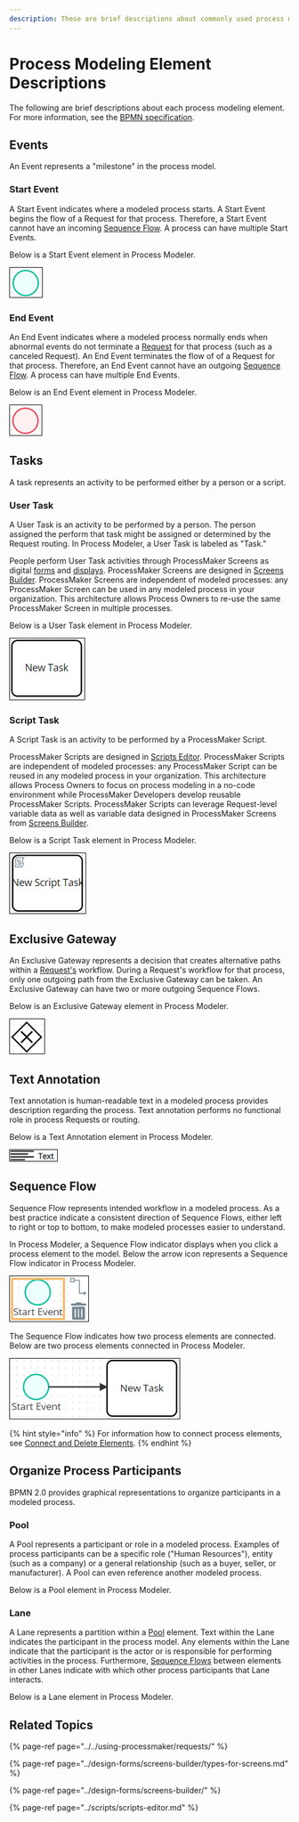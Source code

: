 ```yaml
---
description: These are brief descriptions about commonly used process modeling elements.
---
```


# Process Modeling Element Descriptions

The following are brief descriptions about each process modeling element. For more information, see the [BPMN specification](https://www.omg.org/spec/BPMN/2.0/About-BPMN/).

## Events

An Event represents a "milestone" in the process model.

### Start Event

A Start Event indicates where a modeled process starts. A Start Event begins the flow of a Request for that process. Therefore, a Start Event cannot have an incoming [Sequence Flow](process-modeling-element-descriptions.md#sequence-flow). A process can have multiple Start Events.

Below is a Start Event element in Process Modeler.

![Start Event element](../../.gitbook/assets/start-event-element-process-modeler-processes.png)

### End Event

An End Event indicates where a modeled process normally ends when abnormal events do not terminate a [Request](../../using-processmaker/requests/) for that process \(such as a canceled Request\). An End Event terminates the flow of of a Request for that process. Therefore, an End Event cannot have an outgoing [Sequence Flow](process-modeling-element-descriptions.md#sequence-flow). A process can have multiple End Events.

Below is an End Event element in Process Modeler.

![End Event element](../../.gitbook/assets/end-event-element-process-modeler-processes.png)

## Tasks

A task represents an activity to be performed either by a person or a script.

### User Task

A User Task is an activity to be performed by a person. The person assigned the perform that task might be assigned or determined by the Request routing. In Process Modeler, a User Task is labeled as "Task."

People perform User Task activities through ProcessMaker Screens as digital [forms](../design-forms/screens-builder/types-for-screens.md#forms) and [displays](../design-forms/screens-builder/types-for-screens.md#display). ProcessMaker Screens are designed in [Screens Builder](../design-forms/screens-builder/). ProcessMaker Screens are independent of modeled processes: any ProcessMaker Screen can be used in any modeled process in your organization. This architecture allows Process Owners to re-use the same ProcessMaker Screen in multiple processes.

Below is a User Task element in Process Modeler.

![User Task element](../../.gitbook/assets/task-element-process-modeler-processes.png)

### Script Task

A Script Task is an activity to be performed by a ProcessMaker Script.

ProcessMaker Scripts are designed in [Scripts Editor](../scripts/scripts-editor.md). ProcessMaker Scripts are independent of modeled processes: any ProcessMaker Script can be reused in any modeled process in your organization. This architecture allows Process Owners to focus on process modeling in a no-code environment while ProcessMaker Developers develop reusable ProcessMaker Scripts. ProcessMaker Scripts can leverage Request-level variable data as well as variable data designed in ProcessMaker Screens from [Screens Builder](../design-forms/screens-builder/).

Below is a Script Task element in Process Modeler.

![Script Task element](../../.gitbook/assets/script-task-element-process-modeler-processes.png)

## Exclusive Gateway

An Exclusive Gateway represents a decision that creates alternative paths within a [Request's](../../using-processmaker/requests/) workflow. During a Request's workflow for that process, only one outgoing path from the Exclusive Gateway can be taken. An Exclusive Gateway can have two or more outgoing Sequence Flows.

Below is an Exclusive Gateway element in Process Modeler.

![Exclusive Gateway element](../../.gitbook/assets/exclusive-gateway-element-process-modeler-processes.png)

## Text Annotation

Text annotation is human-readable text in a modeled process provides description regarding the process. Text annotation performs no functional role in process Requests or routing.

Below is a Text Annotation element in Process Modeler.

![Text Annotation element](../../.gitbook/assets/text-control-screens-builder-processes%20%281%29.png)

## Sequence Flow

Sequence Flow represents intended workflow in a modeled process. As a best practice indicate a consistent direction of Sequence Flows, either left to right or top to bottom, to make modeled processes easier to understand.

In Process Modeler, a Sequence Flow indicator displays when you click a process element to the model. Below the arrow icon represents a Sequence Flow indicator in Process Modeler.

![Sequence Flow indicator on a selected process element](../../.gitbook/assets/sequence-flow-indicator-process-modeler-processes.png)

The Sequence Flow indicates how two process elements are connected. Below are two process elements connected in Process Modeler.

![Two process elements connected by the Sequence Flow](../../.gitbook/assets/sequence-flow-connecting-elements-process-modeler-processes.png)

{% hint style="info" %}
For information how to connect process elements, see [Connect and Delete Elements](model-your-process/the-quick-toolbar.md#connect-one-element-to-another).
{% endhint %}

## Organize Process Participants

BPMN 2.0 provides graphical representations to organize participants in a modeled process.

### Pool

A Pool represents a participant or role in a modeled process. Examples of process participants can be a specific role \("Human Resources"\), entity \(such as a company\) or a general relationship \(such as a buyer, seller, or manufacturer\). A Pool can even reference another modeled process.

Below is a Pool element in Process Modeler.



### Lane

A Lane represents a partition within a [Pool](process-modeling-element-descriptions.md#pool) element. Text within the Lane indicates the participant in the process model. Any elements within the Lane indicate that the participant is the actor or is responsible for performing activities in the process. Furthermore, [Sequence Flows](process-modeling-element-descriptions.md#sequence-flow) between elements in other Lanes indicate with which other process participants that Lane interacts.

Below is a Lane element in Process Modeler.



## Related Topics

{% page-ref page="../../using-processmaker/requests/" %}

{% page-ref page="../design-forms/screens-builder/types-for-screens.md" %}

{% page-ref page="../design-forms/screens-builder/" %}

{% page-ref page="../scripts/scripts-editor.md" %}

